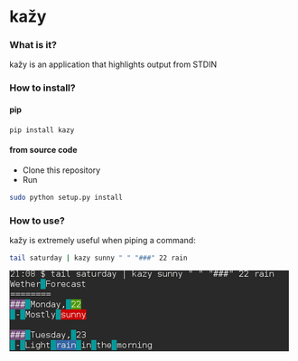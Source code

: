 kažy
====

### What is it?
kažy is an application that highlights output from STDIN

### How to install?
#### pip
```
pip install kazy
```
#### from source code
 - Clone this repository
 - Run
```bash
sudo python setup.py install
```

### How to use?
kažy is extremely useful when piping a command:
```bash
tail saturday | kazy sunny " " "###" 22 rain
```
![ScreenShot](https://raw.githubusercontent.com/jsnjack/kazy/master/screenshot.png)
